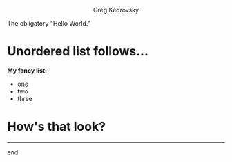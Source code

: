 <p align="center">
    Greg Kedrovsky
</p>

The obligatory "Hello World."

# Unordered list follows...

**My fancy list:** 
- one
- two
- three

# How's that look?

----

end
